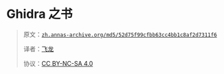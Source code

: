 # Ghidra 之书

> 原文：[`zh.annas-archive.org/md5/52d75f99cfbb63cc4bb1c8af2d7311f6`](https://zh.annas-archive.org/md5/52d75f99cfbb63cc4bb1c8af2d7311f6)
> 
> 译者：[飞龙](https://github.com/wizardforcel)
> 
> 协议：[CC BY-NC-SA 4.0](http://creativecommons.org/licenses/by-nc-sa/4.0/)